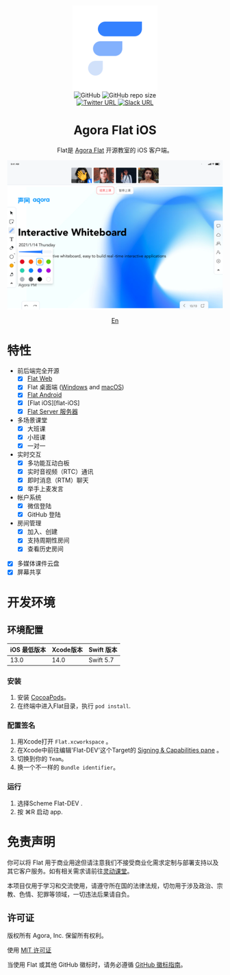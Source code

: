 <div align="center">
    <img width="200" height="200" style="display: block;" src="art/flat-logo.png">
</div>
<div align="center">
    <img alt="GitHub" src="https://img.shields.io/github/license/netless-io/flat-ios?color=9cf&style=flat-square">
    <img alt="GitHub repo size" src="https://img.shields.io/github/repo-size/netless-io/flat-ios?color=9cf&style=flat-square">
    <br>
    <a target="_blank" href="https://twitter.com/AgoraFlat">
    <img alt="Twitter URL" src="https://img.shields.io/badge/Twitter-AgoraFlat-9cf.svg?logo=twitter&style=flat-square">
    </a>
    <a target="_blank" href="https://github.com/netless-io/flat/issues/926">
        <img alt="Slack URL" src="https://img.shields.io/badge/Slack-AgoraFlat-9cf.svg?logo=slack&style=flat-square">
    </a>
</div>

<div align="center">
    <h1>Agora Flat iOS</h1>
    <p>Flat是 <a href="https://flat.whiteboard.agora.io/en/">Agora Flat</a> 开源教室的 iOS 客户端。</p>
    <img src="art/flat-showcase.png">
    <p><a href="./README-zh.md">En</a></p>
</div>

# 特性

- 前后端完全开源
  - [X] [Flat Web][flat-web]
  - [X] Flat 桌面端 ([Windows][flat-homepage] and [macOS][flat-homepage])
  - [X] [Flat Android][flat-android]
  - [X] [Flat iOS][flat-iOS]
  - [X] [Flat Server 服务器][flat-server]
- 多场景课堂
  - [X] 大班课
  - [X] 小班课
  - [X] 一对一
- 实时交互
  - [X] 多功能互动白板
  - [X] 实时音视频（RTC）通讯
  - [X] 即时消息（RTM）聊天
  - [X] 举手上麦发言
- 帐户系统
  - [X] 微信登陆
  - [X] GitHub 登陆
- 房间管理
  - [X] 加入、创建
  - [X] 支持周期性房间
  - [X] 查看历史房间

- [X] 多媒体课件云盘
- [X] 屏幕共享

# 开发环境

## 环境配置

| iOS 最低版本 | Xcode版本 | Swift 版本 |
| ------------ | --------- | ---------- |
| 13.0         | 14.0      | Swift 5.7    |

### 安装

1. 安装 [CocoaPods](https://cocoapods.org)。
2. 在终端中进入Flat目录，执行 `pod install`.

### 配置签名

1. 用Xcode打开 `Flat.xcworkspace` 。
2. 在Xcode中前往编辑'Flat-DEV'这个Target的 [Signing &amp; Capabilities pane](https://developer.apple.com/documentation/xcode/adding_capabilities_to_your_app) 。
3. 切换到你的 `Team`。
4. 换一个不一样的 `Bundle identifier`。

### 运行

1. 选择Scheme Flat-DEV .
2. 按 ⌘R 启动 app.

# 免责声明

你可以将 Flat 用于商业用途但请注意我们不接受商业化需求定制与部署支持以及其它客户服务。如有相关需求请前往[灵动课堂][Flexible Classroom]。

本项目仅用于学习和交流使用，请遵守所在国的法律法规，切勿用于涉及政治、宗教、色情、犯罪等领域，一切违法后果请自负。

## 许可证

版权所有 Agora, Inc. 保留所有权利。

使用 [MIT 许可证](https://github.com/netless-io/flat/blob/main/LICENSE)

当使用 Flat 或其他 GitHub 徽标时，请务必遵循 [GitHub 徽标指南](https://github.com/logos)。

[flat-homepage]: https://flat.whiteboard.agora.io/en/#download
[flat-web]: https://flat-web.whiteboard.agora.io/
[flat-server]: https://github.com/netless-io/flat-server
[flat-android]: https://github.com/netless-io/flat-android
[flat-storybook]: https://netless-io.github.io/flat/storybook/
[open-wechat]: https://open.weixin.qq.com/
[netless-auth]: https://docs.agora.io/en/whiteboard/generate_whiteboard_token_at_app_server?platform=RESTful
[agora-app-id-auth]: https://docs.agora.io/en/Agora%20Platform/token#a-name--appidause-an-app-id-for-authentication
[cloud-recording]: https://docs.agora.io/en/cloud-recording/cloud_recording_api_rest?platform=RESTful#storageConfig
[cloud-recording-background]: https://docs.agora.io/en/cloud-recording/cloud_recording_layout?platform=RESTful#background
[electron-updater]: https://github.com/electron-userland/electron-builder/tree/master/packages/electron-updater
[Flexible Classroom]: https://www.agora.io/cn/agora-flexible-classroom

